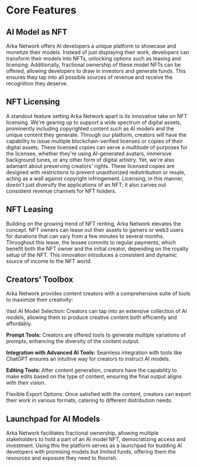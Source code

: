 # Core Features


## AI Model as NFT

Arka Network offers AI developers a unique platform to showcase and monetize their models. Instead of just displaying their work, developers can transform their models into NFTs, unlocking options such as leasing and licensing. Additionally, fractional ownership of these model NFTs can be offered, allowing developers to draw in investors and generate funds. This ensures they tap into all possible sources of revenue and receive the recognition they deserve.


## NFT Licensing

A standout feature setting Arka Network apart is its innovative take on NFT licensing. We're gearing up to support a wide spectrum of digital assets, prominently including copyrighted content such as AI models and the unique content they generate. Through our platform, creators will have the capability to issue multiple blockchain-verified licenses or copies of their digital assets. These licensed copies can serve a multitude of purposes for the licensee, whether they're using AI-generated avatars, immersive background tunes, or any other form of digital artistry. Yet, we're also adamant about preserving creators' rights. These licensed copies are designed with restrictions to prevent unauthorized redistribution or resale, acting as a wall against copyright infringement. Licensing, in this manner, doesn't just diversify the applications of an NFT; it also carves out consistent revenue channels for NFT holders.


## NFT Leasing

Building on the growing trend of NFT renting, Arka Network elevates the concept. NFT owners can lease out their assets to gamers or web3 users for durations that can vary from a few minutes to several months. Throughout this lease, the lessee commits to regular payments, which benefit both the NFT owner and the initial creator, depending on the royalty setup of the NFT. This innovation introduces a consistent and dynamic source of income to the NFT world.


## Creators' Toolbox

Arka Network provides content creators with a comprehensive suite of tools to maximize their creativity:

Vast AI Model Selection: Creators can tap into an extensive collection of AI models, allowing them to produce creative content both efficiently and affordably.

**Prompt Tools:** Creators are offered tools to generate multiple variations of prompts, enhancing the diversity of the content output.

**Integration with Advanced AI Tools:** Seamless integration with tools like ChatGPT ensures an intuitive way for creators to instruct AI models.

**Editing Tools:** After content generation, creators have the capability to make edits based on the type of content, ensuring the final output aligns with their vision.

Flexible Export Options: Once satisfied with the content, creators can export their work in various formats, catering to different distribution needs.

## Launchpad for AI Models

Arka Network facilitates fractional ownership, allowing multiple stakeholders to hold a part of an AI model NFT, democratizing access and investment. Using this the platform serves as a launchpad for budding AI developers with promising models but limited funds, offering them the resources and exposure they need to flourish.

